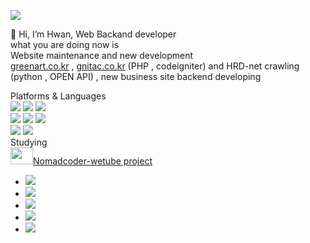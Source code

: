 <a href="mailto:mwwo88@gmail.com"><img src="https://img.shields.io/badge/mwwo88@gmail.com-EA4335?style=flat-square&logo=Gmail&logoColor=white"/></a>

👋 Hi, I’m Hwan, Web Backand developer</br>
what you are doing now is</br>
Website maintenance and new development</br>
<a href="https://greenart.co.kr" target="_blank">greenart.co.kr</a> , <a href="https://gnitac.co.kr" target="_blank">gnitac.co.kr</a> (PHP , codeigniter) and HRD-net crawling (python , OPEN API) , new business site backend developing

Platforms & Languages
<br/>
<img src="https://img.shields.io/badge/php_7.2-777BB4?style=flat-square&logo=php&logoColor=white"/>
<img src="https://img.shields.io/badge/asp--white"/>
<img src="https://img.shields.io/badge/python-3776AB?style=flat-square&logo=python&logoColor=white"/>
<br/>
<img src="https://img.shields.io/badge/Codeigniter-EF4223?style=flat-square&logo=codeigniter&logoColor=white"/>
<img src="https://img.shields.io/badge/Javascript-F7DF1E?style=flat-square&logo=javascript&logoColor=white"/>
<img src="https://img.shields.io/badge/Jquery-0769AD?style=flat-square&logo=Jquery&logoColor=white"/>
<br/>
<img src="https://img.shields.io/badge/Mysql-4479A1?style=flat-square&logo=mysql&logoColor=white"/>
<img src="https://img.shields.io/badge/Mssql-CC2927?style=flat-square&logo=microsoftsqlserver&logoColor=white"/>
<br/>
Studying
<br/>
<a href="https://nomadcoders.co/wetube" target="_blank"><img src="https://nomadcoders.co/m.svg" style="width: 36px;height: 27;"/>Nomadcoder-wetube project</a>
<br/>
- <img src="https://img.shields.io/badge/node.js-339933?style=flat-square&logo=nodedotjs&logoColor=white"/>
- <img src="https://img.shields.io/badge/pug-A86454?style=flat-square&logo=pug&logoColor=white"/>
- <img src="https://img.shields.io/badge/mongodb-47A248?style=flat-square&logo=mongodb&logoColor=white"/>
- <img src="https://img.shields.io/badge/Babel-F9DC3E?style=flat-square&logo=babel&logoColor=white"/>
- <img src="https://img.shields.io/badge/express-000000?style=flat-square&logo=express&logoColor=white"/>
<!-- ![아이디's github stats](https://github-readme-stats.vercel.app/api?username=Hwan-1234&show_icons=true) -->
